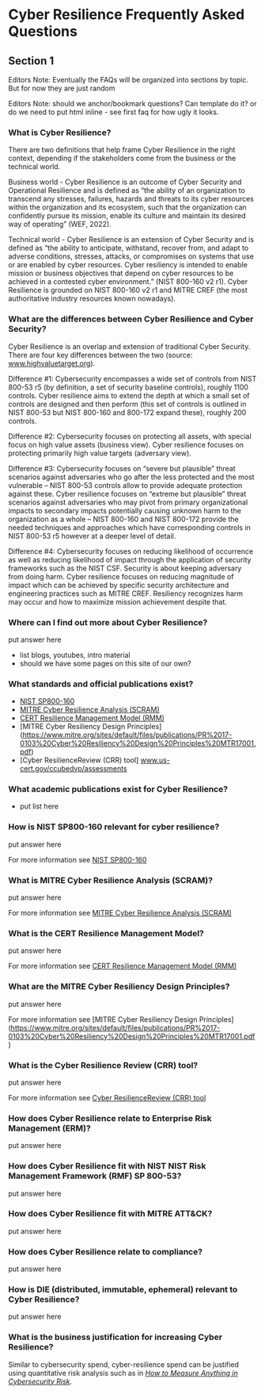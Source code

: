 # Cyber Resilience Frequently Asked Questions

## Section 1
Editors Note:
Eventually the FAQs will be organized into sections by topic.
But for now they are just random

Editors Note:
should we anchor/bookmark questions?
Can template do it? or do we need to put html inline -
see first faq for how ugly it looks.


### <a id="whatIsCyberResilience">What is Cyber Resilience?</a>

There are two definitions that help frame Cyber Resilience in the right context, depending if the stakeholders come from the business or the technical world.

Business world - Cyber Resilience is an outcome of Cyber Security and Operational Resilience and is defined as “the ability of an organization to transcend any stresses, failures, hazards and threats to its cyber resources within the organization and its ecosystem, such that the organization can confidently pursue its mission, enable its culture and maintain its desired way of operating” (WEF, 2022). 

Technical world - Cyber Resilience is an extension of Cyber Security and is defined as “the ability to anticipate, withstand, recover from, and adapt to adverse conditions, stresses, attacks, or compromises on systems that use or are enabled by cyber resources. Cyber resiliency is intended to enable mission or business objectives that depend on cyber resources to be achieved in a contested cyber environment.” (NIST 800-160 v2 r1).
Cyber Resilience is grounded on NIST 800-160 v2 r1 and MITRE CREF (the most authoritative industry resources known nowadays). 

### What are the differences between Cyber Resilience and Cyber Security?

Cyber Resilience is an overlap and extension of traditional Cyber Security.
There are four key differences between the two (source: www.highvaluetarget.org).

Difference #1:
 Cybersecurity encompasses a wide set of controls from NIST 800-53 r5 (by definition, a set of security baseline controls), roughly 1100 controls.
Cyber resilience aims to extend the depth at which a small set of controls are designed and then perform (this set of controls is outlined in NIST 800-53 but NIST 800-160 and 800-172 expand these), roughly 200 controls.

Difference #2:
Cybersecurity focuses on protecting all assets, with special focus on high value assets (business view).
Cyber resilience focuses on protecting primarily high value targets (adversary view).

Difference #3:
Cybersecurity focuses on “severe but plausible” threat scenarios against adversaries who go after the less protected and the most vulnerable – NIST 800-53 controls allow to provide adequate protection against these.
Cyber resilience focuses on “extreme but plausible” threat scenarios against adversaries who may pivot from primary organizational impacts to secondary impacts potentially causing unknown harm to the organization as a whole – NIST 800-160 and NIST 800-172 provide the needed techniques and approaches which have corresponding controls in NIST 800-53 r5 however at a deeper level of detail.

Difference #4:
Cybersecurity focuses on reducing likelihood of occurrence as well as reducing likelihood of impact through the application of security frameworks such as the NIST CSF. Security is about keeping adversary from doing harm.
Cyber resilience focuses on reducing magnitude of impact which can be achieved by specific security architecture and engineering practices such as MITRE CREF. Resiliency recognizes harm may occur and how to maximize mission achievement despite that.


### Where can I find out more about Cyber Resilience?
put answer here
- list blogs, youtubes, intro material
- should we have some pages on this site of our own?

### What standards and official publications exist?
- [NIST SP800-160](https://csrc.nist.gov/publications/detail/sp/800-160/vol-2/final)
- [MITRE Cyber Resilience Analysis (SCRAM)](https://www.mitre.org/publications/technical-papers/structured-cyber-resiliency-analysis-methodology)
- [CERT Resilience Management Model (RMM)](https://resources.sei.cmu.edu/library/asset-view.cfm?assetid=9881)
- [MITRE Cyber Resiliency Design Principles] (https://www.mitre.org/sites/default/files/publications/PR%2017-0103%20Cyber%20Resiliency%20Design%20Principles%20MTR17001.pdf)
- [Cyber ResilienceReview (CRR) tool]
www.us-cert.gov/ccubedvp/assessments

### What academic publications exist for Cyber Resilience?
- put list here

### How is NIST SP800-160 relevant for cyber resilience?
put answer here

For more information see
[NIST SP800-160](https://csrc.nist.gov/publications/detail/sp/800-160/vol-2/final)

### What is MITRE Cyber Resilience Analysis (SCRAM)?
put answer here

For more information see
[MITRE Cyber Resilience Analysis (SCRAM)](https://www.mitre.org/publications/technical-papers/structured-cyber-resiliency-analysis-methodology)

### What is the CERT Resilience Management Model?
put answer here

For more information see
[CERT Resilience Management Model (RMM)](https://resources.sei.cmu.edu/library/asset-view.cfm?assetid=9881)

### What are the MITRE Cyber Resiliency Design Principles?
put answer here

For more information see
[MITRE Cyber Resiliency Design Principles] (https://www.mitre.org/sites/default/files/publications/PR%2017-0103%20Cyber%20Resiliency%20Design%20Principles%20MTR17001.pdf)

### What is the Cyber Resilience Review (CRR) tool?
put answer here

For more information see
[Cyber ResilienceReview (CRR) tool](www.us-cert.gov/ccubedvp/assessments)

### How does Cyber Resilience relate to Enterprise Risk Management (ERM)?
put answer here

### How does Cyber Resilience fit with NIST NIST Risk Management Framework (RMF) SP 800-53?
put answer here

### How does Cyber Resilience fit with MITRE ATT&CK?
put answer here

### How does Cyber Resilience relate to compliance?
put answer here

### How is DIE (distributed, immutable, ephemeral) relevant to Cyber Resilience?
put answer here

### What is the business justification for increasing Cyber Resilience?
Similar to cybersecurity spend, cyber-resilience spend
can be justified using quantitative risk analysis such as in
[_How to Measure Anything in Cybersecurity Risk_](https://www.barnesandnoble.com/w/how-to-measure-anything-in-cybersecurity-risk-douglas-w-hubbard/1122610668).
